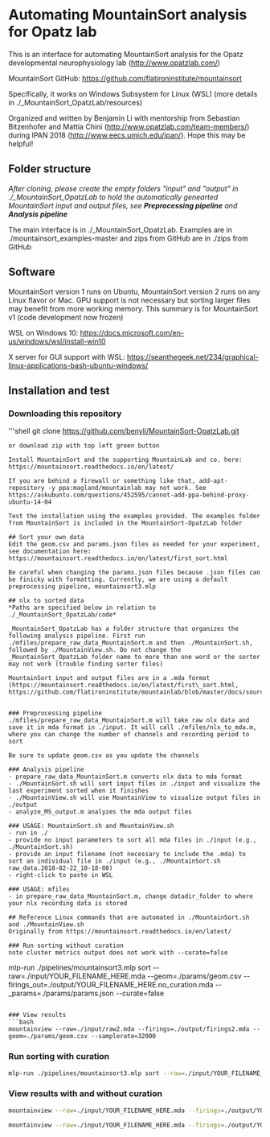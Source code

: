 # Automating MountainSort analysis for Opatz lab
This is an interface for automating MountainSort analysis for the Opatz developmental neurophysiology lab (http://www.opatzlab.com/)

MountainSort GitHub: https://github.com/flatironinstitute/mountainsort

Specifically, it works on Windows Subsystem for Linux (WSL) (more details in ./_MountainSort_OpatzLab/resources)

Organized and written by Benjamin Li with mentorship from Sebastian Bitzenhofer and Mattia Chini (http://www.opatzlab.com/team-members/) during IPAN 2018 (http://www.eecs.umich.edu/ipan/). Hope this may be helpful!

## Folder structure
*After cloning, please create the empty folders "input" and "output" in ./_MountainSort_OpatzLab to hold the automatically genearted MountainSort input and output files, see **Preprocessing pipeline** and **Analysis pipeline***

The main interface is in ./_MountainSort_OpatzLab. Examples are in ./mountainsort_examples-master and zips from GitHub are in ./zips from GitHub

## Software
MountainSort version 1 runs on Ubuntu, MountainSort version 2 runs on any Linux flavor or Mac. GPU support is not necessary but sorting larger files may benefit from more working memory. This summary is for MountainSort v1 (code development now frozen)

WSL on Windows 10: https://docs.microsoft.com/en-us/windows/wsl/install-win10

X server for GUI support with WSL: https://seanthegeek.net/234/graphical-linux-applications-bash-ubuntu-windows/

## Installation and test
### Downloading this repository
'''shell
git clone https://github.com/benyli/MountainSort-OpatzLab.git
```
or download zip with top left green button

Install MountainSort and the supporting MountainLab and co. here: https://mountainsort.readthedocs.io/en/latest/

If you are behind a firewall or something like that, add-apt-repository -y ppa:magland/mountainlab may not work. See https://askubuntu.com/questions/452595/cannot-add-ppa-behind-proxy-ubuntu-14-04

Test the installation using the examples provided. The examples folder from MountainSort is included in the MountainSort-OpatzLab folder

## Sort your own data
Edit the geom.csv and params.json files as needed for your experiment, see documentation here: https://mountainsort.readthedocs.io/en/latest/first_sort.html

Be careful when changing the params.json files because .json files can be finicky with formatting. Currently, we are using a default preprocessing pipeline, mountainsort3.mlp

## nlx to sorted data
*Paths are specified below in relation to ./_MountainSort_OpatzLab/code*

_MountainSort_OpatzLab has a folder structure that organizes the following analysis pipeline. First run ./mfiles/prepare_raw_data_MountainSort.m and then ./MountainSort.sh, followed by ./MountainView.sh. Do not change the _MountainSort_OpatzLab folder name to more than one word or the sorter may not work (trouble finding sorter files)

MountainSort input and output files are in a .mda format (https://mountainsort.readthedocs.io/en/latest/first\_sort.html, https://github.com/flatironinstitute/mountainlab/blob/master/docs/source/mda\_file\_format.rst)


### Preprocessing pipeline
./mfiles/prepare_raw_data_MountainSort.m will take raw nlx data and save it in mda format in ./input. It will call ./mfiles/nlx_to_mda.m, where you can change the number of channels and recording period to sort

Be sure to update geom.csv as you update the channels

### Analysis pipeline
- prepare_raw_data_MountainSort.m converts nlx data to mda format
- ./MountainSort.sh will sort input files in ./input and visualize the last experiment sorted when it finishes
- ./MountainView.sh will use MountainView to visualize output files in ./output
- analyze_MS_output.m analyzes the mda output files

### USAGE: MountainSort.sh and MountainView.sh
- run in ./
- provide no input parameters to sort all mda files in ./input (e.g., ./MountainSort.sh)
- provide an input filename (not necessary to include the .mda) to sort an individual file in ./input (e.g., ./MountainSort.sh raw_data.2018-02-22_10-18-08)
- right-click to paste in WSL

### USAGE: mfiles
- in prepare_raw_data_MountainSort.m, change datadir_folder to where your nlx recording data is stored

## Reference Linux commands that are automated in ./MountainSort.sh and ./MountainView.sh
Originally from https://mountainsort.readthedocs.io/en/latest/

### Run sorting without curation
note cluster metrics output does not work with --curate=false
```
mlp-run ./pipelines/mountainsort3.mlp sort --raw=./input/YOUR_FILENAME_HERE.mda --geom=./params/geom.csv --firings_out=./output/YOUR_FILENAME_HERE.no_curation.mda --_params=./params/params.json --curate=false
```

### View results
```bash
mountainview --raw=./input/raw2.mda --firings=./output/firings2.mda --geom=./params/geom.csv --samplerate=32000
```

### Run sorting with curation
```bash
mlp-run ./pipelines/mountainsort3.mlp sort --raw=./input/YOUR_FILENAME_HERE.mda --geom=./params/geom.csv --firings_out=./output/YOUR_FILENAME_HERE.with_curation.mda --_params=./params/params.json --curate=true --cluster_metrics_out=./output/cluster_metrics.YOUR_FILENAME_HERE.json
```

### View results with and without curation
```bash
mountainview --raw=./input/YOUR_FILENAME_HERE.mda --firings=./output/YOUR_FILENAME_HERE.no_curation.mda --geom=./params/geom.csv --samplerate=32000 --cluster_metrics=./output/cluster_metrics.YOUR_FILENAME_HERE.json
```

```bash
mountainview --raw=./input/YOUR_FILENAME_HERE.mda --firings=./output/YOUR_FILENAME_HERE.with_curation.mda --geom=./params/geom.csv --samplerate=32000 --cluster_metrics=./output/cluster_metrics.YOUR_FILENAME_HERE.json
```
